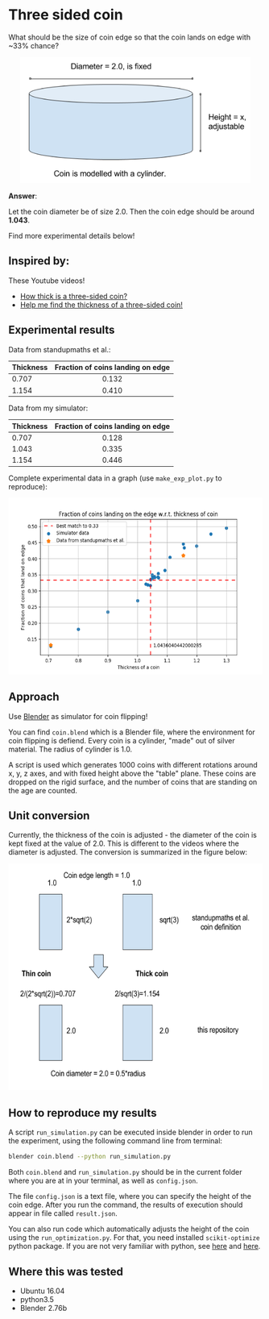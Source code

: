 # Three sided coin
What should be the size of coin edge so that the coin lands on edge with ~33% chance?

<p align="center">
  <img src="https://github.com/iaroslav-ai/coin-experiment/blob/master/media/coin_blueprint.png?raw=true", height="250px"/>
</p>

**Answer**:

Let the coin diameter be of size 2.0. Then the coin edge should be around **1.043**. 

Find more experimental details below!

## Inspired by:

These Youtube videos!

* [How thick is a three-sided coin?](https://www.youtube.com/watch?v=-qqPKKOU-yY)
* [Help me find the thickness of a three-sided coin!](https://www.youtube.com/watch?v=xN5_VO7Nbu8)

## Experimental results

Data from standupmaths et al.:

| Thickness        | Fraction of coins landing on edge |
| ---------------- |:---------------------------------:|
| 0.707            | 0.132                             |
| 1.154            | 0.410                             |

Data from my simulator:

| Thickness        | Fraction of coins landing on edge |
| ---------------- |:---------------------------------:|
| 0.707            | 0.128                             |
| 1.043            | 0.335                             |
| 1.154            | 0.446                             |

Complete experimental data in a graph (use `make_exp_plot.py` to reproduce):

<p align="center">
  <img src="https://github.com/iaroslav-ai/coin-experiment/blob/master/media/coin_size_plot.png?raw=true", height="350px"/>
</p>

## Approach

Use [Blender](https://www.blender.org/) as simulator for coin flipping!

You can find `coin.blend` which is a Blender file, where the environment for coin flipping is defiend. Every coin is a cylinder, "made" out of silver material. The radius of cylinder is 1.0.  

A script is used which generates 1000 coins with different rotations around x, y, z axes, and with fixed height above the "table" plane. These coins are dropped on the rigid surface, and the number of coins that are standing on the age are counted.

## Unit conversion

Currently, the thickness of the coin is adjusted - the diameter of the coin is kept fixed at the value of 2.0. This is different to the videos where the diameter is adjusted. The conversion is summarized in the figure below:

<p align="center">
  <img src="https://github.com/iaroslav-ai/coin-experiment/blob/master/media/conversion.png?raw=true", height="450px"/>
</p>


## How to reproduce my results

A script `run_simulation.py` can be executed inside blender in order to run the experiment, using the following command line from terminal:

```bash
blender coin.blend --python run_simulation.py
```

Both `coin.blend` and `run_simulation.py` should be in the current folder where you are at in your terminal, as well as `config.json`.

The file `config.json` is a text file, where you can specify the height of the coin edge. After you run the command, the results of execution should appear in file called `result.json`. 

You can also run code which automatically adjusts the height of the coin using the `run_optimization.py`. For that, you need installed `scikit-optimize` python package. If you are not very familiar with python, see [here](https://www.learnpython.org/en/Modules_and_Packages) and [here](https://packaging.python.org/tutorials/installing-packages/).

## Where this was tested

* Ubuntu 16.04
* python3.5
* Blender 2.76b
